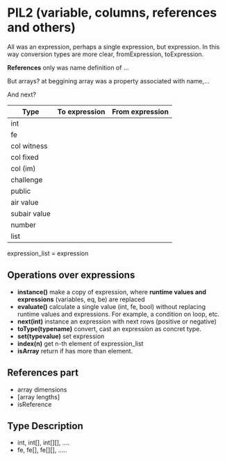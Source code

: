 # PIL2 (variable, columns, references and others)
All was an expression, perhaps a single expression, but expression.
In this way conversion types are more clear, fromExpression, toExpression.

**References** only was name definition of ...

But arrays? at beggining array was a property associated with name,...

And next?

| Type | To expression | From expression |
|------|---------------|-----------------|
|int||
|fe||
|col witness||
|col fixed||
|col (im)||
|challenge||
|public||
|air value||
|subair value||
|number||
|list||

expression_list = expression

## Operations over expressions
- **instance()** make a copy of expression, where __runtime values and expressions__ (variables, eq, be) are replaced
- **evaluate()** calculate a single value (int, fe, bool) without replacing runtime values and expressions. For example, a condition on loop, etc.
- **next(int)** instance an expression with next rows (positive or negative)
- **toType(typename)** convert, cast an expression as concret type.
- **set(typevalue)** set expression
- **index(n)** get n-th element of expression_list
- **isArray** return if has more than element.

## References part
- array dimensions
- [array lengths]
- isReference

## Type Description
- int, int[], int[][], ....
- fe, fe[], fe[][], .....


